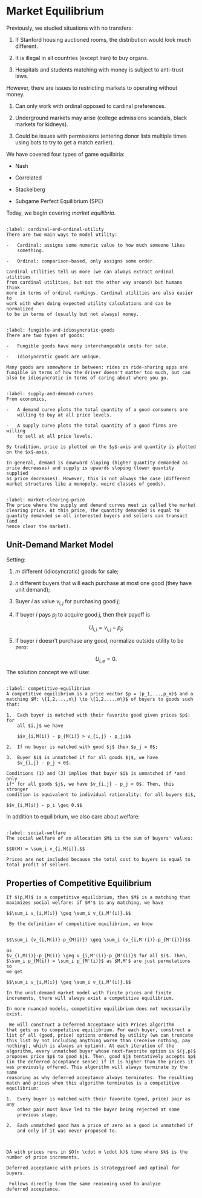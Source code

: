 # Market Equilibrium

Previously, we studied situations with no transfers:

1.  If Stanford housing auctioned rooms, the distribution would look
    much different.

2.  It is illegal in all countries (except Iran) to buy organs.

3.  Hospitals and students matching with money is subject to anti-trust
    laws.

However, there are issues to restricting markets to operating without
money.

1.  Can only work with ordinal opposed to cardinal preferences.

2.  Underground markets may arise (college admissions scandals, black
    markets for kidneys).

3.  Could be issues with permissions (entering donor lists multiple
    times using bots to try to get a match earlier).

We have covered four types of game equilbiria:

-   Nash

-   Correlated

-   Stackelberg

-   Subgame Perfect Equilibrium (SPE)

Today, we begin covering *market equilibria*.


```{index} Cardinal And Ordinal Utility
```
```{prf:definition} Cardinal And Ordinal Utility
:label: cardinal-and-ordinal-utility
There are two main ways to model utility:

-   Cardinal: assigns some numeric value to how much someone likes
    something.

-   Ordinal: comparison-based, only assigns some order.

Cardinal utilities tell us more (we can always extract ordinal utilities
from cardinal utilities, but not the other way around) but humans think
more in terms of ordinal rankings. Cardinal utilities are also easier to
work with when doing expected utility calculations and can be normalized
to be in terms of (usually but not always) money.
```

```{index} Fungible And Idiosyncratic Goods
```
```{prf:definition} Fungible And Idiosyncratic Goods
:label: fungible-and-idiosyncratic-goods
There are two types of goods:

-   Fungible goods have many interchangeable units for sale.

-   Idiosyncratic goods are unique.

Many goods are somewhere in between: rides on ride-sharing apps are
fungible in terms of how the driver doesn't matter too much, but can
also be idiosyncratic in terms of caring about where you go.
```

```{index} Supply And Demand Curves
```
```{prf:definition} Supply And Demand Curves
:label: supply-and-demand-curves
From economics,

-   A demand curve plots the total quantity of a good consumers are
    willing to buy at all price levels.

-   A supply curve plots the total quantity of a good firms are willing
    to sell at all price levels.

By tradition, price is plotted on the $y$-axis and quantity is plotted
on the $x$-axis.
```

```{prf:remark}
In general, demand is downward sloping (higher quantity demanded as
price decreases) and supply is upwards sloping (lower quantity supplied
as price decreases). However, this is not always the case (different
market structures like a monopoly, weird classes of goods).
```

```{index} Market Clearing Price
```
```{prf:definition} Market Clearing Price
:label: market-clearing-price
The price where the supply and demand curves meet is called the market
clearing price. At this price, the quantity demanded is equal to
quantity demanded so all interested buyers and sellers can transact (and
hence clear the market).
```

## Unit-Demand Market Model

Setting:

1.  $m$ different (idiosyncratic) goods for sale;

2.  $n$ different buyers that will each purchase at most one good (they
    have unit demand);

3.  Buyer $i$ as value $v_{i,j}$ for purchasing good $j$;

4.  If buyer $i$ pays $p_j$ to acquire good $j$, then their payoff is
    
    $$U_{i,j} = v_{i,j} - p_j;$$

5.  If buyer $i$ doesn't purchase any good, normalize outside utility to be zero: 

    $$U_{i, \varnothing} = 0.$$

The solution concept we will use:

```{index} Competitive Equilibrium
```
```{prf:definition} Competitive Equilibrium
:label: competitive-equilibrium
A competitive equilibrium is a price vector $p = (p_1,...,p_m)$ and a
matching $M: \{1,2,...,n\} \to \{1,2,...,m\}$ of buyers to goods such
that:

1.  Each buyer is matched with their favorite good given prices $p$: for
    all $i,j$ we have 
    
    $$v_{i,M(i)} - p_{M(i)} > v_{i,j} - p_j;$$

2.  If no buyer is matched with good $j$ then $p_j = 0$;

3.  Buyer $i$ is unmatched if for all goods $j$, we have
    $v_{i,j} - p_j < 0$.
```

```{prf:remark}
Conditions (1) and (3) implies that buyer $i$ is unmatched if *and only
if* for all goods $j$, we have $v_{i,j} - p_j < 0$. Then, this stronger
condition is equivalent to individual rationality: for all buyers $i$,

$$v_{i,M(i)} - p_i \geq 0.$$

```

In addition to equilibrium, we also care about welfare:

```{index} Social Welfare
```
```{prf:definition} Social Welfare
:label: social-welfare
The social welfare of an allocation $M$ is the sum of buyers' values:

$$U(M) = \sum_i v_{i,M(i)}.$$
```

```{prf:remark}
Prices are not included because the total cost to buyers is equal to
total profit of sellers.
```

## Properties of Competitive Equilibrium

```{prf:theorem}
If $(p,M)$ is a competitive equilibrium, then $M$ is a matching that
maximizes social welfare: if $M'$ is any matching, we have

$$\sum_i v_{i,M(i)} \geq \sum_i v_{i,M'(i)}.$$
```

```{prf:proof}
 By the definition of competitive equilibrium, we know


$$\sum_i (v_{i,M(i)}-p_{M(i)}) \geq \sum_i (v_{i,M'(i)}-p_{M'(i)})$$

as
$v_{i,M(i)}-p_{M(i)} \geq v_{i,M'(i)}-p_{M'(i)}$ for all $i$. Then,
$\sum_i p_{M(i)} = \sum_i p_{M'(i)}$ as $M,M'$ are just permutations so
we get 

$$\sum_i v_{i,M(i)} \geq \sum_i v_{i,M'(i)}.$$ 
```

```{prf:theorem}
In the unit-demand market model with finite prices and finite
increments, there will always exist a competitive equilibrium.
```

```{prf:remark}
In more nuanced models, competitive equilibrium does not necessarily
exist.
```

```{prf:proof}
 We will construct a Deferred Acceptance with Prices algorithm
that gets us to competitive equilibrium. For each buyer, construct a
list of all (good, price) options ordered by utility (we can truncate
this list by not including anything worse than (receive nothing, pay
nothing), which is always an option). At each iteration of the
algorithm, every unmatched buyer whose next-favorite option is $(j,p)$
proposes price $p$ to good $j$. Then, good $j$ tentatively accepts $p$
(in the deferred acceptance sense) if it is higher than the prices it
was previously offered. This algorithm will always terminate by the same
reasoning as why deferred acceptance always terminates. The resulting
match and prices when this algorithm terminates is a competitive
equilibrium:

1.  Every buyer is matched with their favorite (good, price) pair as any
    other pair must have led to the buyer being rejected at some
    previous stage.

2.  Each unmatched good has a price of zero as a good is unmatched if
    and only if it was never proposed to.

 
```

```{prf:remark}
DA with prices runs in $O(n \cdot m \cdot k)$ time where $k$ is the
number of price increments.
```

```{prf:proposition}
Deferred acceptance with prices is strategyproof and optimal for buyers.
```

```{prf:proof}
 Follows directly from the same reasoning used to analyze
deferred acceptance. 
```